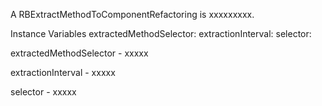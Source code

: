 A RBExtractMethodToComponentRefactoring is xxxxxxxxx.Instance Variables	extractedMethodSelector:		<Object>	extractionInterval:		<Object>	selector:		<Object>extractedMethodSelector	- xxxxxextractionInterval	- xxxxxselector	- xxxxx